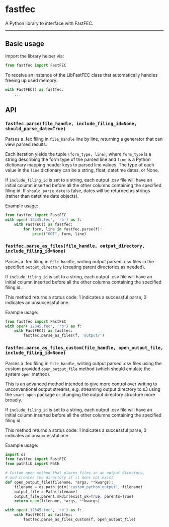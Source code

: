 # fastfec

A Python library to interface with FastFEC.

---

## Basic usage

Import the library helper via:

```python
from fastfec import FastFEC
```

To receive an instance of the LibFastFEC class that automatically handles freeing up used memory:

```python
with FastFEC() as fastfec:
    ...
```

## API

### `fastfec.parse(file_handle, include_filing_id=None, should_parse_date=True)`

Parses a .fec filing in `file_handle` line by line, returning a generator that can view parsed results.

Each iteration yields the tuple `(form_type, line)`, where `form_type` is a string describing the form type of the parsed line and `line` is a Python dictionary mapping header keys to parsed line values. The type of each value in the `line` dictionary can be a string, float, datetime dates, or None.

If `include_filing_id` is set to a string, each output .csv file will have an initial column inserted before all the other columns containing the specified filing id. If `should_parse_date` is false, dates will be returned as strings (rather than datetime date objects).

Example usage:

```python
from fastfec import FastFEC
with open('12345.fec', 'rb') as f:
    with FastFEC() as fastfec:
        for form, line in fastfec.parse(f):
            print("GOT", form, line)
```

### `fastfec.parse_as_files(file_handle, output_directory, include_filing_id=None)`

Parses a .fec filing in `file_handle`, writing output parsed .csv files in the specified `output_directory` (creating parent directories as needed).

If `include_filing_id` is set to a string, each output .csv file will have an initial column inserted before all the other columns containing the specified filing id.

This method returns a status code: 1 indicates a successful parse, 0 indicates an unsuccessful one.

Example usage:

```python
from fastfec import FastFEC
with open('12345.fec', 'rb') as f:
    with FastFEC() as fastfec:
        fastfec.parse_as_files(f, 'output/')
```

### `fastfec.parse_as_files_custom(file_handle, open_output_file, include_filing_id=None)`

Parses a .fec filing in `file_handle`, writing output parsed .csv files using the custom provided `open_output_file` method (which should emulate the system `open` method).

This is an advanced method intended to give more control over writing to unconventional output streams, e.g. streaming output directory to s3 using the `smart-open` package or changing the output directory structure more broadly.

If `include_filing_id` is set to a string, each output .csv file will have an initial column inserted before all the other columns containing the specified filing id.

This method returns a status code: 1 indicates a successful parse, 0 indicates an unsuccessful one.

Example usage:

```python
import os
from fastfec import FastFEC
from pathlib import Path

# Custom open method that places files in an output directory,
# and creates the directory if it does not exist
def open_output_file(filename, *args, **kwargs):
    filename = os.path.join('custom_python_output', filename)
    output_file = Path(filename)
    output_file.parent.mkdir(exist_ok=True, parents=True)
    return open(filename, *args, **kwargs)

with open('12345.fec', 'rb') as f:
    with FastFEC() as fastfec:
        fastfec.parse_as_files_custom(f, open_output_file)
```

